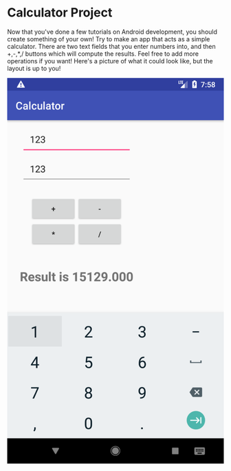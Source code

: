 # Calculator Project
Now that you've done a few tutorials on Android development, you should create something of your own! Try to make an app that acts as a simple calculator. There are two text fields that you enter numbers into, and then +,-,*,/ buttons which will compute the results. Feel free to add more operations if you want! Here's a picture of what it could look like, but the layout is up to you!

![alt tab](img/sample.png)
